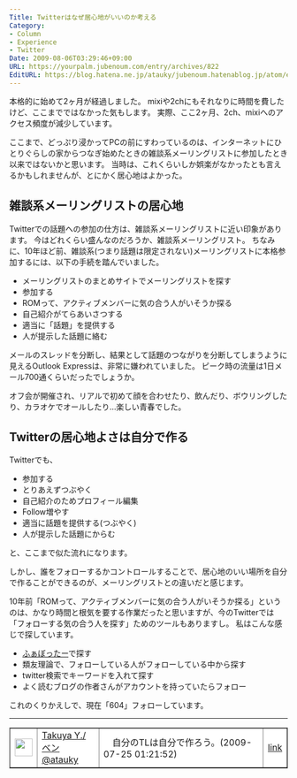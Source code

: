 ```yaml
---
Title: Twitterはなぜ居心地がいいのか考える
Category:
- Column
- Experience
- Twitter
Date: 2009-08-06T03:29:46+09:00
URL: https://yourpalm.jubenoum.com/entry/archives/822
EditURL: https://blog.hatena.ne.jp/atauky/jubenoum.hatenablog.jp/atom/entry/6653458415120885237
---
```


本格的に始めて2ヶ月が経過しました。
mixiや2chにもそれなりに時間を費したけど、ここまでではなかった気もします。
実際、ここ2ヶ月、2ch、mixiへのアクセス頻度が減少しています。

ここまで、どっぷり浸かってPCの前にすわっているのは、インターネットにひとりぐらしの家からつなぎ始めたときの雑談系メーリングリストに参加したとき以来ではないかと思います。
当時は、これくらいしか娯楽がなかったとも言えるかもしれませんが、とにかく居心地はよかった。

<h2>雑談系メーリングリストの居心地</h2>
Twitterでの話題への参加の仕方は、雑談系メーリングリストに近い印象があります。
今はどれくらい盛んなのだろうか、雑談系メーリングリスト。
ちなみに、10年ほど前、雑談系(つまり話題は限定されない)メーリングリストに本格参加するには、以下の手続を踏んでいました。

<ul>
	<li>メーリングリストのまとめサイトでメーリングリストを探す</li>
	<li>参加する</li>
	<li>ROMって、アクティブメンバーに気の合う人がいそうか探る</li>
	<li>自己紹介がてらあいさつする</li>
	<li>適当に「話題」を提供する</li>
	<li>人が提示した話題に絡む</li>
</ul>
メールのスレッドを分断し、結果として話題のつながりを分断してしまうように見えるOutlook Expressは、非常に嫌われていました。
ピーク時の流量は1日メール700通くらいだったでしょうか。

オフ会が開催され、リアルで初めて顔を合わせたり、飲んだり、ボウリングしたり、カラオケでオールしたり...楽しい青春でした。

<h2>Twitterの居心地よさは自分で作る</h2>

Twitterでも、
<ul>
	<li>参加する</li>
	<li>とりあえずつぶやく</li>
	<li>自己紹介のためプロフィール編集</li>
	<li>Follow増やす</li>
	<li>適当に話題を提供する(つぶやく)</li>
	<li>人が提示した話題にからむ</li>
</ul>
と、ここまで似た流れになります。

しかし、誰をフォローするかコントロールすることで、居心地のいい場所を自分で作ることができるのが、メーリングリストとの違いだと感じます。

10年前「ROMって、アクティブメンバーに気の合う人がいそうか探る」というのは、かなり時間と根気を要する作業だったと思いますが、今のTwitterでは「フォローする気の合う人を探す」ためのツールもありますし。
私はこんな感じで探しています。
<ul>
	<li><a href="http://favotter.matope.com/" title="ふぁぼったー">ふぁぼったー</a>で探す</li>
	<li>類友理論で、フォローしている人がフォローしている中から探す</li>
	<li>twitter検索でキーワードを入れて探す</li>
	<li>よく読むブログの作者さんがアカウントを持っていたらフォロー</li>
</ul>

これのくりかえしで、現在「604」フォローしています。

<hr />

<table border="1" bgcolor="#FFFFFF"><tr>
<td width="32" height="32"><img src="http://usericons.relucks.org/twitter/atauky" width="32" height="32"></td>
<td><a href="http://twitter.com/atauky">Takuya Y./ベン<br>@atauky</a></td>
<td>　自分のTLは自分で作ろう。(2009-07-25 01:21:52)</td>
<td><a href="http://twitter.com/atauky/status/2821099812">link</a></td>
</tr></table>
